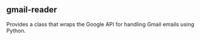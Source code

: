 ## gmail-reader

Provides a class that wraps the Google API for handling Gmail emails using Python.

